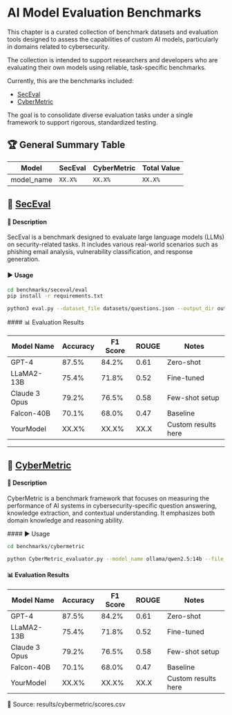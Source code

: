# AI Model Evaluation Benchmarks

This chapter is a curated collection of benchmark datasets and evaluation tools designed to assess the capabilities of custom AI models, particularly in domains related to cybersecurity.

The collection is intended to support researchers and developers who are evaluating their own models using reliable, task-specific benchmarks.

Currently, this are the benchmarks included:

- [SecEval](https://github.com/XuanwuAI/SecEval)
- [CyberMetric](https://github.com/CyberMetric)

The goal is to consolidate diverse evaluation tasks under a single framework to support rigorous, standardized testing.

## 🏆 General Summary Table

| Model       | SecEval   | CyberMetric  | Total Value | 
|-------------|-----------|--------------|-------------|
| model_name  | `XX.X%`   | `XX.X%`      | `XX.X%`     | 



## 🔐 [SecEval](https://github.com/XuanwuAI/SecEval)   

#### 📄 Description

SecEval is a benchmark designed to evaluate large language models (LLMs) on security-related tasks. It includes various real-world scenarios such as phishing email analysis, vulnerability classification, and response generation.

#### ▶️ Usage

```bash
cd benchmarks/seceval/eval
pip install -r requirements.txt
```

```bash
python3 eval.py --dataset_file datasets/questions.json --output_dir outputs --backend ollama --model ollama/qwen2.5:14b
```
#### 📊 Evaluation Results

| Model Name     | Accuracy | F1 Score | ROUGE | Notes               |
|----------------|----------|----------|-------|---------------------|
| GPT-4          | 87.5%    | 84.2%    | 0.61  | Zero-shot           |
| LLaMA2-13B     | 75.4%    | 71.8%    | 0.52  | Fine-tuned          |
| Claude 3 Opus  | 79.2%    | 76.5%    | 0.58  | Few-shot setup      |
| Falcon-40B     | 70.1%    | 68.0%    | 0.47  | Baseline            |
| YourModel      | XX.X%    | XX.X%    | XX.X  | Custom results here |


---

## 🧠 [CyberMetric](https://github.com/CyberMetric)

#### 📄 Description 
CyberMetric is a benchmark framework that focuses on measuring the performance of AI systems in cybersecurity-specific question answering, knowledge extraction, and contextual understanding. It emphasizes both domain knowledge and reasoning ability.

#### ▶️ Usage
```bash
cd benchmarks/cybermetric
```
```bash
python CyberMetric_evaluator.py --model_name ollama/qwen2.5:14b --file_path CyberMetric-2-v1.json
```

#### 📊 Evaluation Results

| Model Name     | Accuracy | F1 Score | ROUGE | Notes               |
|----------------|----------|----------|-------|---------------------|
| GPT-4          | 87.5%    | 84.2%    | 0.61  | Zero-shot           |
| LLaMA2-13B     | 75.4%    | 71.8%    | 0.52  | Fine-tuned          |
| Claude 3 Opus  | 79.2%    | 76.5%    | 0.58  | Few-shot setup      |
| Falcon-40B     | 70.1%    | 68.0%    | 0.47  | Baseline            |
| YourModel      | XX.X%    | XX.X%    | XX.X  | Custom results here |
📂 Source: results/cybermetric/scores.csv

